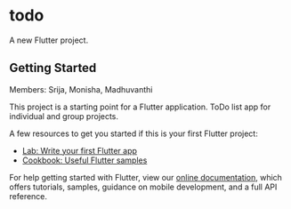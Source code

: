 # todo

A new Flutter project.

## Getting Started
Members: Srija, Monisha, Madhuvanthi

This project is a starting point for a Flutter application. ToDo list app for individual and group projects.

A few resources to get you started if this is your first Flutter project:

- [Lab: Write your first Flutter app](https://flutter.dev/docs/get-started/codelab)
- [Cookbook: Useful Flutter samples](https://flutter.dev/docs/cookbook)

For help getting started with Flutter, view our
[online documentation](https://flutter.dev/docs), which offers tutorials,
samples, guidance on mobile development, and a full API reference.
